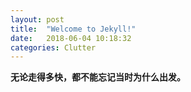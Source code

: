 ```yaml
---
layout: post
title:  "Welcome to Jekyll!"
date:   2018-06-04 10:18:32
categories: Clutter
---
```

<strong>无论走得多快，都不能忘记当时为什么出发。</strong>
